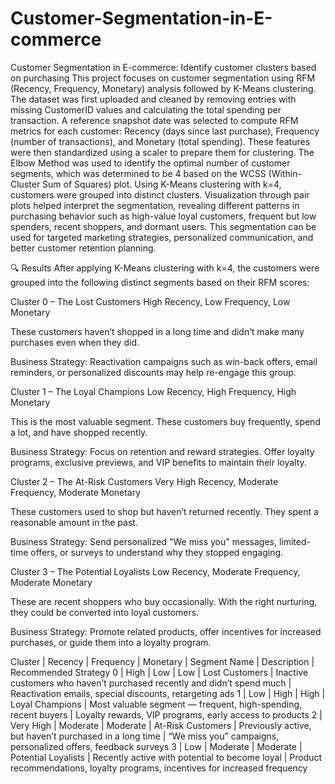 # Customer-Segmentation-in-E-commerce
Customer Segmentation in E-commerce: Identify customer clusters based on purchasing
This project focuses on customer segmentation using RFM (Recency, Frequency, Monetary) analysis followed by K-Means clustering. The dataset was first uploaded and cleaned by removing entries with missing CustomerID values and calculating the total spending per transaction. A reference snapshot date was selected to compute RFM metrics for each customer: Recency (days since last purchase), Frequency (number of transactions), and Monetary (total spending). These features were then standardized using a scaler to prepare them for clustering. The Elbow Method was used to identify the optimal number of customer segments, which was determined to be 4 based on the WCSS (Within-Cluster Sum of Squares) plot. Using K-Means clustering with k=4, customers were grouped into distinct clusters. Visualization through pair plots helped interpret the segmentation, revealing different patterns in purchasing behavior such as high-value loyal customers, frequent but low spenders, recent shoppers, and dormant users. This segmentation can be used for targeted marketing strategies, personalized communication, and better customer retention planning.

🔍 Results
After applying K-Means clustering with k=4, the customers were grouped into the following distinct segments based on their RFM scores:

Cluster 0 – The Lost Customers
High Recency, Low Frequency, Low Monetary

These customers haven’t shopped in a long time and didn’t make many purchases even when they did.

Business Strategy: Reactivation campaigns such as win-back offers, email reminders, or personalized discounts may help re-engage this group.

Cluster 1 – The Loyal Champions
Low Recency, High Frequency, High Monetary

This is the most valuable segment. These customers buy frequently, spend a lot, and have shopped recently.

Business Strategy: Focus on retention and reward strategies. Offer loyalty programs, exclusive previews, and VIP benefits to maintain their loyalty.

Cluster 2 – The At-Risk Customers
Very High Recency, Moderate Frequency, Moderate Monetary

These customers used to shop but haven’t returned recently. They spent a reasonable amount in the past.

Business Strategy: Send personalized "We miss you" messages, limited-time offers, or surveys to understand why they stopped engaging.

Cluster 3 – The Potential Loyalists
Low Recency, Moderate Frequency, Moderate Monetary

These are recent shoppers who buy occasionally. With the right nurturing, they could be converted into loyal customers.

Business Strategy: Promote related products, offer incentives for increased purchases, or guide them into a loyalty program.

Cluster | Recency | Frequency | Monetary | Segment Name | Description | Recommended Strategy
0 | High | Low | Low | Lost Customers | Inactive customers who haven’t purchased recently and didn’t spend much | Reactivation emails, special discounts, retargeting ads
1 | Low | High | High | Loyal Champions | Most valuable segment — frequent, high-spending, recent buyers | Loyalty rewards, VIP programs, early access to products
2 | Very High | Moderate | Moderate | At-Risk Customers | Previously active, but haven’t purchased in a long time | “We miss you” campaigns, personalized offers, feedback surveys
3 | Low | Moderate | Moderate | Potential Loyalists | Recently active with potential to become loyal | Product recommendations, loyalty programs, incentives for increased frequency
